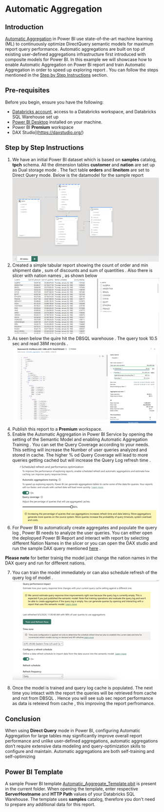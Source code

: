 # Automatic Aggregation
## Introduction
[Automatic Aggregation](https://learn.microsoft.com/en-us/power-bi/enterprise/aggregations-auto) in Power BI use state-of-the-art machine learning (ML) to continuously optimize DirectQuery semantic models for maximum report query performance. Automatic aggregations are built on top of existing user-defined aggregations infrastructure first introduced with composite models for Power BI. In this example we will showcase how to enable Automatic Aggregation on Power Bi report and train Automatic Aggregation in order to speed up exploring report . You can follow the steps mentioned in the [Step by Step Instructions](#step-by-step-instructions) section.

## Pre-requisites

Before you begin, ensure you have the following:

- [Databricks account](https://databricks.com/), access to a Databricks workspace, and Databricks SQL Warehouse set up 
- [Power BI Desktop](https://powerbi.microsoft.com/desktop/) installed on your machine.
- Power BI **Premium** workspace
- DAX Studio](https://daxstudio.org/)

  
## Step by Step Instructions
1. We have an initial Power BI dataset which is based on **samples** catalog, **tpch** schema. All the dimension tables **customer** and **nation** are set up as Dual storage mode . The fact table  **orders** and **lineitem** are set to Direct Query mode. Below is the datamodel for the sample report
![sample report](./images/Datamodel.png)
2. Created a simple tabular report showing the count of order and min shipment date  , sum of discounts and sum of quantities . Also there is slicer with nation names , as shown below
![sample report](./images/DQ_Report_1.png)
3. As seen below the quire hit the DBSQL warehouse . The query took 10.5 sec and read 38M records . 
![sample report](./images/DBSQL_DQ.png)
4. Publish this report to a **Premium** workspace.
5. Enable the Automatic Aggregation in Power BI Service by opening the setting of the Semantic Model and enabling Automatic Aggregation Training . You can set the Query Coverage according to your needs. This setting will increase the Number of user queries analyzed and stored in cache. The higher % od Query Coverage will lead to more queries getting cached but will increase the Query Log refresh time . 
![sample report](./images/AAenablement.png)
6. For Power BI to automatically create aggregates and populate the query log , Power BI needs to analyze the user queries. You can either open the deplopyed Power BI Report and interact with report by selecting different Nation Names in the slicer or you can open the DAX studio and run the sample DAX query mentioned  [here](./DAX/Dax_query) .
   
**Please note** for better trainig the model just change the nation names in the DAX query and run for different nations. 

7. You can train the model immediately or can also schedule refresh of the query log of model . ![sample report](./images/TrainAA.png)
   
8. Once the model is trained and query log cache is populated. The next time you inteact with the report the queries will be retrieved from cache and not from DBSQL . Hence you will see sub sec report performance as data is reteievd from cache , this improving the report perfromance. 

## Conclusion
When using **Direct Query** mode in Power BI, configuring Automatic Aggregation for large tables may significantly improve overall report  performance and unlike user-defined aggregations, automatic aggregations don’t require extensive data modeling and query-optimization skills to configure and maintain. Automatic aggregations are both self-training and self-optimizing

## Power BI Template 

A sample Power BI template [Automatic_Aggregate_Template.pbit](./Automatic_Aggregate_Template.pbit) is present in the current folder. When opening the template, enter respective **ServerHostname** and **HTTP Path** values of your Databricks SQL Warehouse. The template uses **samples** catalog, therefore you don't need to prepare any additional data for this report.

